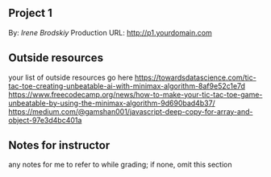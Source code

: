 ## Project 1

By: *Irene Brodskiy*
Production URL: http://p1.yourdomain.com

## Outside resources
your list of outside resources go here
https://towardsdatascience.com/tic-tac-toe-creating-unbeatable-ai-with-minimax-algorithm-8af9e52c1e7d
https://www.freecodecamp.org/news/how-to-make-your-tic-tac-toe-game-unbeatable-by-using-the-minimax-algorithm-9d690bad4b37/
https://medium.com/@gamshan001/javascript-deep-copy-for-array-and-object-97e3d4bc401a


## Notes for instructor
any notes for me to refer to while grading; if none, omit this section